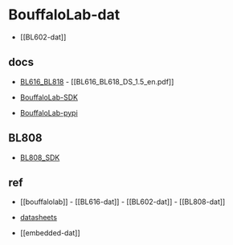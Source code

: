 
# BouffaloLab-dat

- [[BL602-dat]]

## docs  

- [BL616_BL818](BL616_BL618_DS_1.5_en.pdf) - [[BL616_BL618_DS_1.5_en.pdf]]

- [BouffaloLab-SDK](https://github.com/bouffalolab/bouffalo_sdk)

- [BouffaloLab-pypi](https://pypi.org/user/bouffalolab/)

## BL808

- [BL808_SDK](https://github.com/Edragon/M1s_BL808_example)


## ref 

- [[bouffalolab]] - [[BL616-dat]] - [[BL602-dat]] - [[BL808-dat]]


- [datasheets](https://github.com/Edragon/BouffaloLab-DS)

- [[embedded-dat]]
